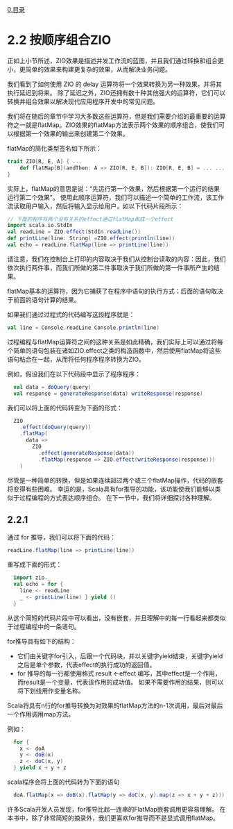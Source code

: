 [0.目录](../0.目录.md)
# 2.2  按顺序组合ZIO
正如上小节所述，ZIO效果是描述并发工作流的蓝图，并且我们通过转换和组合更小，更简单的效果来构建更复杂的效果，从而解决业务问题。

我们看到了如何使用 ZIO 的 delay 运算符将一个效果转换为另一种效果，并将其执行延迟到将来。 除了延迟之外，ZIO还拥有数十种其他强大的运算符，它们可以转换并组合效果以解决现代应用程序开发中的常见问题。

我们将在随后的章节中学习大多数这些运算符，但是我们需要介绍的最重要的运算符之一就是flatMap。ZIO效果的flatMap方法表示两个效果的顺序组合，使我们可以根据第一个效果的输出来创建第二个效果。

flatMap的简化类型签名如下所示：

```scala
trait ZIO[R, E, A] { ...
    def flatMap[B](andThen: A => ZIO[R, E, B]): ZIO[R, E, B] = ... ...
}
```

实际上，flatMap的意思是说：“先运行第一个效果，然后根据第一个运行的结果运行第二个效果”。 使用此顺序运算符，我们可以描述一个简单的工作流，该工作流读取用户输入，然后将输入显示给用户，如以下代码片段所示：

```scala
// 下面的程序将两个没有关系的effect通过flatMap串成一个effect
import scala.io.StdIn 
val readLine = ZIO.effect(StdIn.readLine()) 
def printLine(line: String) =ZIO.effect(println(line)) 
val echo = readLine.flatMap(line => printLine(line))
```

请注意，我们在控制台上打印的内容取决于我们从控制台读取的内容：因此，我们依次执行两件事，而我们所做的第二件事取决于我们所做的第一件事所产生的结果。

flatMap基本的运算符，因为它捕获了在程序中语句的执行方式：后面的语句取决于前面的语句计算的结果。

如果我们通过过程式的代码编写这段程序就是：

```scala
val line = Console.readLine Console.println(line)
```

过程编程与flatMap运算符之间的这种关系是如此精确，我们实际上可以通过将每个简单的语句包装在诸如ZIO.effect之类的构造函数中，然后使用flatMap将这些语句粘合在一起，从而将任何程序程序转换为ZIO。

例如，假设我们在以下代码段中显示了程序程序：

```scala
  val data = doQuery(query)
  val response = generateResponse(data) writeResponse(response)
```
我们可以将上面的代码转变为下面的形式：

```scala
  ZIO
    .effect(doQuery(query))
    .flatMap(
      data =>
        ZIO
          .effect(generateResponse(data))
          .flatMap(response => ZIO.effect(writeResponse(response)))
    )
```

尽管是一种简单的转换，但是如果连续超过两个或三个flatMap操作，代码的嵌套将变得有些困难。 幸运的是，Scala具有for推导的功能，该功能使我们能够以类似于过程编程的方式表达顺序组合。
在下一节中，我们将详细探讨各种理解。

## 2.2.1
通过 for 推导，我们可以将下面的代码：

```scala
readLine.flatMap(line => printLine(line))
```
重写成下面的形式：

```scala
  import zio._
  val echo = for {
    line <- readLine
    _ <- printLine(line) } yield ()
  }
```

从这个简短的代码片段中可以看出，没有嵌套，并且理解中的每一行看起来都类似于过程编程中的一条语句。

for推导具有如下的结构：
* 它们由关键字for引入，后跟一个代码块，并以关键字yield结束，关键字yield之后是单个参数，代表effect的执行成功的返回值。
* for 推导的每一行都使用格式 result <-effect 编写，其中effect是一个作用，而result是一个变量，代表该作用的成功值。 如果不需要作用的结果，则可以将下划线用作变量名称。

Scala将具有n行的for推导转换为对效果的flatMap方法的n-1次调用，最后对最后一个作用调用map方法。

例如：
```scala
  for {
    x <- doA
    y <- doB(x)
    z <- doC(x, y)
  } yield x + y + z
```

scala程序会将上面的代码转为下面的语句

```scala
  doA.flatMap(x => doB(x).flatMap(y => doC(x, y).map(z => x + y + z)))
```

许多Scala开发人员发现，for推导比起一连串的FlatMap嵌套调用更容易理解。 在本书中，除了非常简短的摘录外，我们更喜欢for推导而不是显式调用flatMap。
